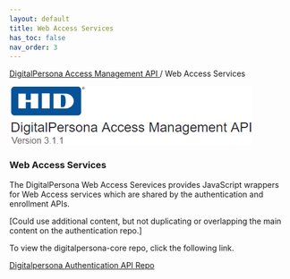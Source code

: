 ```yaml
---
layout: default
title: Web Access Services
has_toc: false
nav_order: 3
---
```


[DigitalPersona Access Management API ](https://lenhodgeman.github.io/digitalpersona-access-management-api/)/ Web Access Services  

![](assets/HID-logo.png)  

### Web Access Services  

The DigitalPersona Web Access Serevices provides JavaScript wrappers for Web Access services which are shared by the authentication and enrollment APIs.

[Could use additional content, but not duplicating or overlapping the main content on the authentication repo.]

To view the digitalpersona-core repo, click the following link.

[Digitalpersona Authentication API Repo](https://lenhodgeman.github.io/digitalpersona-services/)
